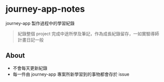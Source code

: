 # journey-app-notes
journey-app 製作過程中的學習紀錄

> 紀錄整個 project 完成中途所學及筆記，作為成長紀錄留存，一如實驗導師計畫日記一般


## About
- 不會每天更新紀錄
- 每一件由 journey-app 專案所新學習到的事物都會存於 issue
